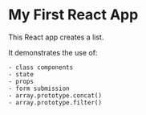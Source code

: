 # My First React App

This React app creates a list.

It demonstrates the use of:

    - class components
    - state
    - props
    - form submission
    - array.prototype.concat() 
    - array.prototype.filter()

